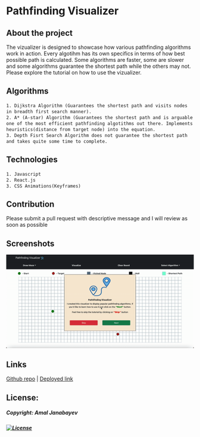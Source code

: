 # Pathfinding Visualizer

## About the project
The vizualizer is designed to showcase how various pathfinding algorithms work in action. Every algotihm has its own specifics in terms of how best possible path is calculated. Some algorithms are faster, some are slower and some algorithms guarantee the shortest path while the others may not. Please explore the tutorial on how to use the vizualizer.  

## Algorithms
    1. Dijkstra Algorithm (Guarantees the shortest path and visits nodes in breadth first search manner).
    2. A* (A-star) Algorithm (Guarantees the shortest path and is arguable one of the most efficient pathfinding algotithms out there. Implements heuristics(distance from target node) into the equation.
    3. Depth Fisrt Search Algorithm does not guarantee the shortest path and takes quite some time to complete. 

## Technologies
    1. Javascript
    2. React.js
    3. CSS Animations(Keyframes)

## Contribution
Please submit a pull request with descriptive message and I will review as soon as possible

## Screenshots
![Gif](./src/assets/vizualizerGif.gif)

## Links
[Github repo](https://github.com/Amal31497/pathfinding-visualizer) | [Deployed link](https://pathfinding-visualizer-amal-j.herokuapp.com/)

## License: 

  ##### Copyright: Amal Janabayev

  ##### [![License](https://img.shields.io/badge/License-Apache%202.0-blue.svg)](https://opensource.org/licenses/Apache-2.0)